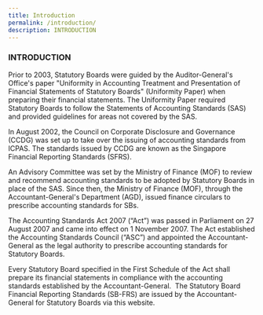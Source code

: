 ```yaml
---
title: Introduction
permalink: /introduction/
description: INTRODUCTION
---
```


### INTRODUCTION

  

Prior to 2003, Statutory Boards were guided by the Auditor-General's Office's paper "Uniformity in Accounting Treatment and Presentation of Financial Statements of Statutory Boards" (Uniformity Paper) when preparing their financial statements. The Uniformity Paper required Statutory Boards to follow the Statements of Accounting Standards (SAS) and provided guidelines for areas not covered by the SAS.   
  
In August 2002, the Council on Corporate Disclosure and Governance (CCDG) was set up to take over the issuing of accounting standards from ICPAS. The standards issued by CCDG are known as the Singapore Financial Reporting Standards (SFRS).  
  
An Advisory Committee was set by the Ministry of Finance (MOF) to review and recommend accounting standards to be adopted by Statutory Boards in place of the SAS. Since then, the Ministry of Finance (MOF), through the Accountant-General's Department (AGD), issued finance circulars to prescribe accounting standards for SBs.  
  
The Accounting Standards Act 2007 (“Act”) was passed in Parliament on 27 August 2007 and came into effect on 1 November 2007. The Act established the Accounting Standards Council (“ASC”) and appointed the Accountant-General as the legal authority to prescribe accounting standards for Statutory Boards.  
  
Every Statutory Board specified in the First Schedule of the Act shall prepare its financial statements in compliance with the accounting standards established by the Accountant-General.  The Statutory Board Financial Reporting Standards (SB-FRS) are issued by the Accountant-General for Statutory Boards via this website.